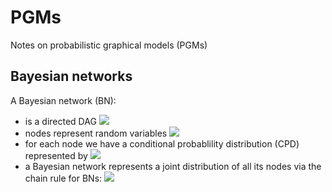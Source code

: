 # PGMs
Notes on probabilistic graphical models (PGMs)

## Bayesian networks

A Bayesian network (BN):
- is a directed DAG <img src="https://render.githubusercontent.com/render/math?math=G">
- nodes represent random variables <img src="https://render.githubusercontent.com/render/math?math=X_1, ..., X_n">
- for each node we have a conditional probablility distribution (CPD) represented by <img src="https://render.githubusercontent.com/render/math?math=P(X_i|Parents_G(X_i))">
- a Bayesian network represents a joint distribution of all its nodes via the chain rule for BNs: <img src="https://render.githubusercontent.com/render/math?math=P(X_i, ..., X_n) = \prod_i^N P(X_i|Parents_G(X_i))">
